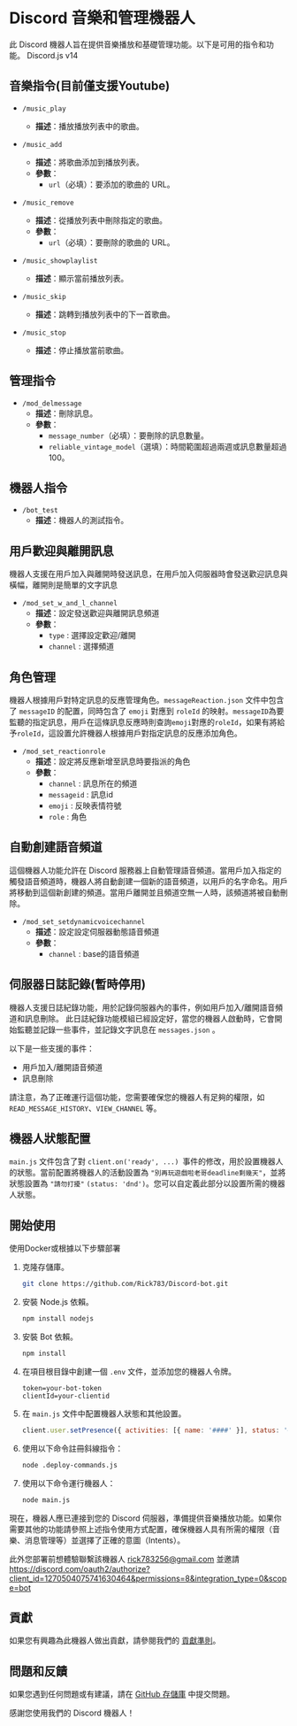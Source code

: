 # Discord 音樂和管理機器人

此 Discord 機器人旨在提供音樂播放和基礎管理功能。以下是可用的指令和功能。
Discord.js v14

## 音樂指令(目前僅支援Youtube)

- `/music_play`
  - **描述**：播放播放列表中的歌曲。

- `/music_add`
  - **描述**：將歌曲添加到播放列表。
  - **參數**：
    - `url`（必填）：要添加的歌曲的 URL。

- `/music_remove`
  - **描述**：從播放列表中刪除指定的歌曲。
  - **參數**：
    - `url`（必填）：要刪除的歌曲的 URL。

- `/music_showplaylist`
  - **描述**：顯示當前播放列表。

- `/music_skip`
  - **描述**：跳轉到播放列表中的下一首歌曲。

- `/music_stop`
  - **描述**：停止播放當前歌曲。

## 管理指令

- `/mod_delmessage`
  - **描述**：刪除訊息。
  - **參數**：
    - `message_number`（必填）：要刪除的訊息數量。
    - `reliable_vintage_model`（選填）：時間範圍超過兩週或訊息數量超過100。

## 機器人指令

- `/bot_test`
  - **描述**：機器人的測試指令。

## 用戶歡迎與離開訊息

機器人支援在用戶加入與離開時發送訊息，在用戶加入伺服器時會發送歡迎訊息與橫幅，離開則是簡單的文字訊息

- `/mod_set_w_and_l_channel`
  - **描述**：設定發送歡迎與離開訊息頻道
  - **參數**：
    - `type` : 選擇設定歡迎/離開
    - `channel` : 選擇頻道

## 角色管理

機器人根據用戶對特定訊息的反應管理角色。`messageReaction.json` 文件中包含了 `messageID` 的配置，同時包含了 `emoji` 對應到 `roleId` 的映射。`messageID`為要監聽的指定訊息，用戶在這條訊息反應時則查詢`emoji`對應的`roleId`，如果有將給予`roleId`，這設置允許機器人根據用戶對指定訊息的反應添加角色。

- `/mod_set_reactionrole`
  - **描述**：設定將反應新增至訊息時要指派的角色
  - **參數**：
    - `channel` : 訊息所在的頻道
    - `messageid` : 訊息id
    - `emoji` : 反映表情符號
    - `role` : 角色

## 自動創建語音頻道
這個機器人功能允許在 Discord 服務器上自動管理語音頻道。當用戶加入指定的觸發語音頻道時，機器人將自動創建一個新的語音頻道，以用戶的名字命名。用戶將移動到這個新創建的頻道。當用戶離開並且頻道空無一人時，該頻道將被自動刪除。

- `/mod_set_setdynamicvoicechannel`
  - **描述**：設定設定伺服器動態語音頻道
  - **參數**：
    - `channel` : base的語音頻道

## 伺服器日誌記錄(暫時停用)

機器人支援日誌紀錄功能，用於記錄伺服器內的事件，例如用戶加入/離開語音頻道和訊息刪除。
此日誌紀錄功能模組已經設定好，當您的機器人啟動時，它會開始監聽並記錄一些事件，並記錄文字訊息在 `messages.json` 。

以下是一些支援的事件：

- 用戶加入/離開語音頻道
- 訊息刪除

請注意，為了正確運行這個功能，您需要確保您的機器人有足夠的權限，如 `READ_MESSAGE_HISTORY`、`VIEW_CHANNEL` 等。

## 機器人狀態配置

`main.js` 文件包含了對 `client.on('ready', ...) `事件的修改，用於設置機器人的狀態。當前配置將機器人的活動設置為 `"別再玩遊戲啦老哥deadline剩幾天"`，並將狀態設置為 `"請勿打擾"` `(status: 'dnd')`。您可以自定義此部分以設置所需的機器人狀態。

## 開始使用

使用Docker或根據以下步驟部署

1. 克隆存儲庫。

   ```bash
   git clone https://github.com/Rick783/Discord-bot.git
   ```
2. 安裝 Node.js 依賴。

   ```bash
   npm install nodejs
   ```
3. 安裝 Bot 依賴。

    ```bash
   npm install
   ```
4. 在項目根目錄中創建一個 `.env` 文件，並添加您的機器人令牌。

    ```.env
    token=your-bot-token
    clientId=your-clientid
    ```
5. 在 `main.js` 文件中配置機器人狀態和其他設置。

    ```main.js
    client.user.setPresence({ activities: [{ name: '####' }], status: '####' });
    ```
6. 使用以下命令註冊斜線指令：

    ```bash
    node .deploy-commands.js
    ```
7. 使用以下命令運行機器人：

    ```bash
    node main.js
    ```

現在，機器人應已連接到您的 Discord 伺服器，準備提供音樂播放功能。如果你需要其他的功能請參照上述指令使用方式配置，確保機器人具有所需的權限（音樂、消息管理等）並選擇了正確的意圖（Intents）。

此外您部署前想體驗聯繫該機器人 rick783256@gmail.com 並邀請 
https://discord.com/oauth2/authorize?client_id=1270504075741630464&permissions=8&integration_type=0&scope=bot

## 貢獻

如果您有興趣為此機器人做出貢獻，請參閱我們的 [貢獻準則](https://github.com/Rick783/Discord-bot/blob/main/CONTRIBUTING.md)。

## 問題和反饋

如果您遇到任何問題或有建議，請在 [GitHub 存儲庫](https://github.com/Rick783/Discord-bot) 中提交問題。

感謝您使用我們的 Discord 機器人！